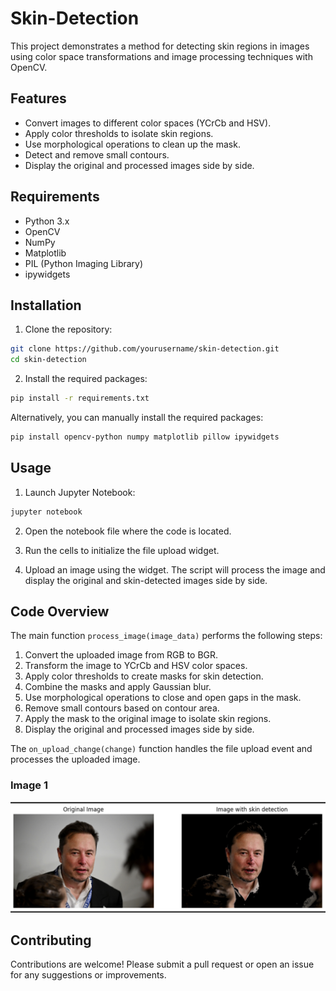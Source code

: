# Skin-Detection

This project demonstrates a method for detecting skin regions in images using color space transformations and image processing techniques with OpenCV. 

## Features

- Convert images to different color spaces (YCrCb and HSV).
- Apply color thresholds to isolate skin regions.
- Use morphological operations to clean up the mask.
- Detect and remove small contours.
- Display the original and processed images side by side.

## Requirements

- Python 3.x
- OpenCV
- NumPy
- Matplotlib
- PIL (Python Imaging Library)
- ipywidgets

## Installation

1. Clone the repository:

```bash
git clone https://github.com/yourusername/skin-detection.git
cd skin-detection
```

2. Install the required packages:

```bash
pip install -r requirements.txt
```

Alternatively, you can manually install the required packages:

```bash
pip install opencv-python numpy matplotlib pillow ipywidgets
```

## Usage

1. Launch Jupyter Notebook:

```bash
jupyter notebook
```

2. Open the notebook file where the code is located.

3. Run the cells to initialize the file upload widget.

4. Upload an image using the widget. The script will process the image and display the original and skin-detected images side by side.

## Code Overview

The main function `process_image(image_data)` performs the following steps:

1. Convert the uploaded image from RGB to BGR.
2. Transform the image to YCrCb and HSV color spaces.
3. Apply color thresholds to create masks for skin detection.
4. Combine the masks and apply Gaussian blur.
5. Use morphological operations to close and open gaps in the mask.
6. Remove small contours based on contour area.
7. Apply the mask to the original image to isolate skin regions.
8. Display the original and processed images side by side.

The `on_upload_change(change)` function handles the file upload event and processes the uploaded image.

### Image 1
![Image 1](Images/image1.png)

## Contributing

Contributions are welcome! Please submit a pull request or open an issue for any suggestions or improvements.

